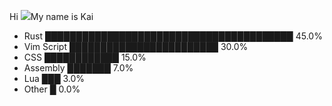 Hi ![](https://user-images.githubusercontent.com/18350557/176309783-0785949b-9127-417c-8b55-ab5a4333674e.gif)My name is Kai

<!--
![Alt text](./Hello_world.gif)

Hi ![](https://user-images.githubusercontent.com/18350557/176309783-0785949b-9127-417c-8b55-ab5a4333674e.gif)My name is Kai
===========================================================================================================================

I mainly use rust for my projects. I also do a bit of lua, and python.

*   🚀  I'm currently working on [Personal Project](http://github.com/V1337Q/karat)
*   ☛  I've created a repository for you to start learning rust.
  By providing an example for each concept. (It's currently only available in Bahasa Indonesia, but I'll make sure to provide you with the en version once i covered all of the concept/subjects.)





  ### Skills 
<p align="left">
<a href="https://www.rust-lang.org/" target="_blank" rel="noreferrer"><img src="https://raw.githubusercontent.com/danielcranney/readme-generator/main/public/icons/skills/rust-colored.svg" width="36" height="36" alt="Rust" /></a><a href="https://www.gnu.org/software/bash/" target="_blank" rel="noreferrer"><img src="https://raw.githubusercontent.com/danielcranney/readme-generator/main/public/icons/skills/gnubash.svg" width="36" height="36" alt="GNU Bash" /></a><a href="https://neovim.io/" target="_blank" rel="noreferrer"><img src="https://raw.githubusercontent.com/danielcranney/readme-generator/main/public/icons/skills/neovim.svg" width="36" height="36" alt="Neovim" /></a><a href="https://www.linux.org" target="_blank" rel="noreferrer"><img src="https://raw.githubusercontent.com/danielcranney/readme-generator/main/public/icons/skills/linux-colored.svg" width="36" height="36" alt="Linux" /></a>



<!--![Alt text](./3D_contri2.png)-->

<!--
![Top Langs](https://github-readme-stats.vercel.app/api/top-langs/?username=V1337Q&size_weight=0.5&count_weight=0.5)
-->

<!--
![](./profile-3d-contrib/profile-green-animate.svg)

<p align="right">
  <img
    src="https://komarev.com/ghpvc/?username=V1337Q&style=flat-square&abbreviated=true"
    alt="V1337Q"
  />
</p>
-->

- Rust         ████████████████████████████████████████ 45.0%
- Vim Script   ████████████████████████ 30.0%
- CSS          ████████████ 15.0%
- Assembly     ███████ 7.0%
- Lua          ███ 3.0%
- Other        █ 0.0%




